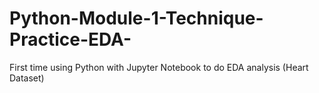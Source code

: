 # Python-Module-1-Technique-Practice-EDA-
First time using Python with Jupyter Notebook to do EDA analysis (Heart Dataset)
